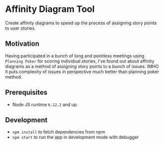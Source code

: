 # Affinity Diagram Tool

Create affinity diagrams to speed up the process of assigning story points to user stories.

## Motivation

Having participated in a bunch of long and pointless meetings using `Planning Poker`
for scoring individual stories, I've found out about affinity diagrams as a method
of assigning story points to a bunch of issues. IMHO it puts complexity of issues
in perspective much better than planning poker method.

## Prerequisites

* Node JS runtime `6.12.2` and up

## Development

* `npm install` to fetch dependencies from npm
* `npm start` to run the app in development mode with debugger
